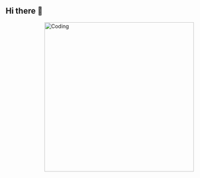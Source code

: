 ## Hi there 👋

<img align="right" alt="Coding" width="400" src="![gif](https://github.com/user-attachments/assets/415891ca-ad79-4a90-a103-1c5fc95d8e64)
">


<!--
**AntTomm/AntTomm** is a ✨ _special_ ✨ repository because its `README.md` (this file) appears on your GitHub profile.

Here are some ideas to get you started:

- 🔭 I’m currently working on ...
- 🌱 I’m currently learning ...
- 👯 I’m looking to collaborate on ...
- 🤔 I’m looking for help with ...
- 💬 Ask me about ...
- 📫 How to reach me: ...
- 😄 Pronouns: ...
- ⚡ Fun fact: ...
-->
